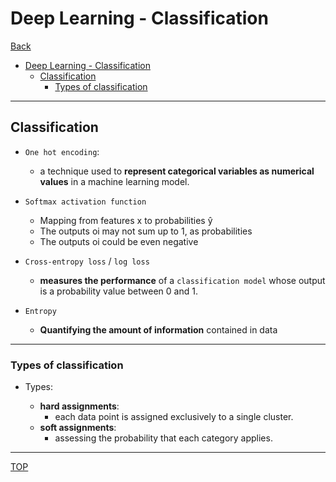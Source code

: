 # Deep Learning - Classification

[Back](../../index.md)

- [Deep Learning - Classification](#deep-learning---classification)
  - [Classification](#classification)
    - [Types of classification](#types-of-classification)

---

## Classification

- `One hot encoding`:
  - a technique used to **represent categorical variables as numerical values** in a machine learning model.
- `Softmax activation function`

  - Mapping from features x to probabilities ŷ
  - The outputs oi may not sum up to 1, as probabilities
  - The outputs oi could be even negative

- `Cross-entropy loss` / `log loss`

  - **measures the performance** of a `classification model` whose output is a probability value between 0 and 1.

- `Entropy`
  - **Quantifying the amount of information** contained in data

---

### Types of classification

- Types:

  - **hard assignments**:
    - each data point is assigned exclusively to a single cluster.
  - **soft assignments**:
    - assessing the probability that each category applies.

---

[TOP](#deep-learning---classification)
